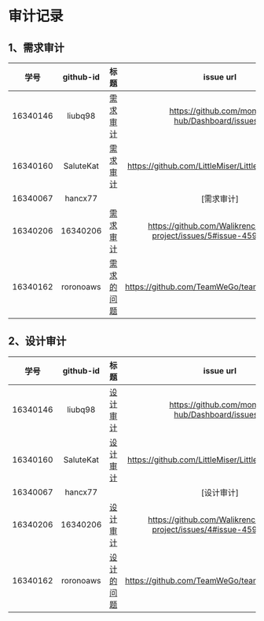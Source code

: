 # 审计记录
## 1、需求审计

| 学号	 | github-id| 标题 | 	issue url|  
| :------------: | :-------------: | :------------: | :-------------: |  
| 16340146 | liubq98 | [需求审计](https://github.com/money-hub/Dashboard/issues/1) | https://github.com/money-hub/Dashboard/issues/1 |  
| 16340160 | SaluteKat | [需求审计](https://github.com/LittleMiser/LittleMiser/issues/1) | https://github.com/LittleMiser/LittleMiser/issues/1 | 
| 16340067 | hancx77 |  | [需求审计] | 
| 16340206 | 16340206 | [需求审计](https://github.com/Walikrence/swsad-project/issues/5#issue-459561297) | https://github.com/Walikrence/swsad-project/issues/5#issue-459561297 |  
| 16340162 | roronoaws | [需求的问题](https://github.com/TeamWeGo/teamwego/issues/5) | https://github.com/TeamWeGo/teamwego/issues/5 |  

## 2、设计审计


| 学号	 | github-id| 标题 | 	issue url|  
| :------------: | :-------------: | :------------: | :-------------: |  
| 16340146 | liubq98 | [设计审计](https://github.com/money-hub/Dashboard/issues/2) | https://github.com/money-hub/Dashboard/issues/2 |  
| 16340160 | SaluteKat | [设计审计](https://github.com/LittleMiser/LittleMiser/issues/2) | https://github.com/LittleMiser/LittleMiser/issues/2 | 
| 16340067 | hancx77 |  | [设计审计]	 | 
| 16340206 | 16340206 | [设计审计](https://github.com/Walikrence/swsad-project/issues/4#issue-459560457) | https://github.com/Walikrence/swsad-project/issues/4#issue-459560457 |  
| 16340162 | roronoaws | [设计的问题](https://github.com/TeamWeGo/teamwego/issues/6) | https://github.com/TeamWeGo/teamwego/issues/6 |  
